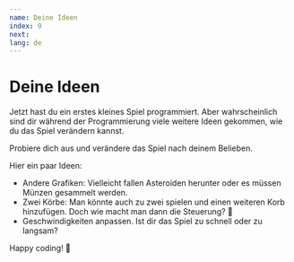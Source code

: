 ```yaml
---
name: Deine Ideen
index: 9
next:
lang: de
---
```


# Deine Ideen

Jetzt hast du ein erstes kleines Spiel programmiert. Aber wahrscheinlich sind dir während der Programmierung viele weitere Ideen gekommen, wie du das Spiel verändern kannst.

Probiere dich aus und verändere das Spiel nach deinem Belieben.

Hier ein paar Ideen:

- Andere Grafiken: Vielleicht fallen Asteroiden herunter oder es müssen Münzen gesammelt werden.
- Zwei Körbe: Man könnte auch zu zwei spielen und einen weiteren Korb hinzufügen. Doch wie macht man dann die Steuerung? 🤔
- Geschwindigkeiten anpassen. Ist dir das Spiel zu schnell oder zu langsam?

Happy coding! 🥳

